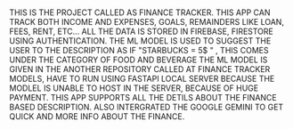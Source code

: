 #

THIS IS THE PROJECT CALLED AS FINANCE TRACKER. 
THIS APP CAN TRACK BOTH INCOME AND EXPENSES, GOALS, REMAINDERS LIKE LOAN, FEES, RENT, ETC...
ALL THE DATA IS STORED IN FIREBASE, FIRESTORE USING AUTHENTICATION.
THE ML MODEL IS USED TO SUGGEST THE USER TO THE DESCRIPTION AS IF "STARBUCKS = 5$ " , THIS COMES UNDER THE CATEGORY OF FOOD AND BEVERAGE
THE ML MODEL IS GIVEN IN THE ANOTHER REPOSITORY CALLED  AT FINANCE TRACKER MODELS, HAVE TO RUN USING FASTAPI LOCAL SERVER BECAUSE THE MODLEL IS UNABLE TO HOST IN THE SERVER, BECAUSE OF HUGE PAYMENT. 
THIS APP SUPPORTS ALL THE DETILS ABOUT THE FINANCE BASED DESCRIPTION.
ALSO INTERGRATED THE GOOGLE GEMINI TO GET QUICK AND MORE INFO ABOUT THE FINANCE.


#
